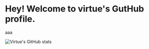 # Hey! Welcome to virtue's GutHub profile.

aaa

![Virtue's GitHub stats](https://github-readme-stats.vercel.app/api?username=wackiest&show_icons=true&theme=radical)

